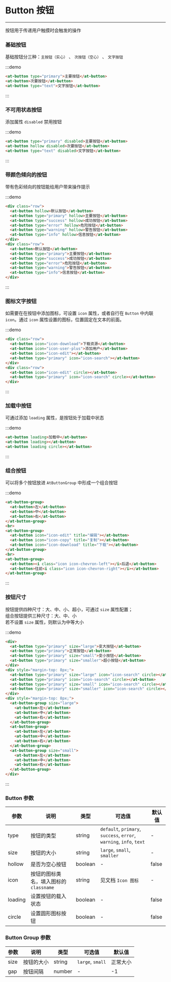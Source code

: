 # Button 按钮

----

按钮用于传递用户触摸时会触发的操作

### 基础按钮

基础按钮分三种：`主按钮（实心）` 、 `次按钮（空心）` 、 `文字按钮`

:::demo
```html
<at-button type="primary">主要按钮</at-button>
<at-button>次要按钮</at-button>
<at-button type="text">文字按钮</at-button>
```
:::

### 不可用状态按钮

添加属性 `disabled` 禁用按钮

:::demo
```html
<at-button type="primary" disabled>主要按钮</at-button>
<at-button hollow disabled>次要按钮</at-button>
<at-button type="text" disabled>文字按钮</at-button>
```
:::

### 带颜色倾向的按钮

带有色彩倾向的按钮能给用户带来操作提示

:::demo
```html
<div class="row">
  <at-button hollow>默认按钮</at-button>
  <at-button type="primary" hollow>主要按钮</at-button>
  <at-button type="success" hollow>成功按钮</at-button>
  <at-button type="error" hollow>危险按钮</at-button>
  <at-button type="warning" hollow>警告按钮</at-button>
  <at-button type="info" hollow>信息按钮</at-button>
</div>
<div class="row">
  <at-button>默认按钮</at-button>
  <at-button type="primary">主要按钮</at-button>
  <at-button type="success">成功按钮</at-button>
  <at-button type="error">危险按钮</at-button>
  <at-button type="warning">警告按钮</at-button>
  <at-button type="info">信息按钮</at-button>
</div>
```
:::

### 图标文字按钮

如需要在在按钮中添加图标，可设置 `icon` 属性，或者自行在 `Button` 中内联 `icon`。通过 `icon` 属性设置的图标，位置固定在文本的前面。

:::demo
```html
<div class="row">
  <at-button icon="icon-download">下载资源</at-button>
  <at-button icon="icon-user-plus">添加用户</at-button>
  <at-button icon="icon-edit"></at-button>
  <at-button type="primary" icon="icon-search"></at-button>
</div>
<div class="row">
  <at-button icon="icon-edit" circle></at-button>
  <at-button type="primary" icon="icon-search" circle></at-button>
</div>
```
:::

### 加载中按钮

可通过添加 `loading` 属性，是按钮处于加载中状态

:::demo
```html
<at-button loading>加载中</at-button>
<at-button loading></at-button>
<at-button loading circle></at-button>
```
:::

### 组合按钮

可以将多个按钮放进 `AtButtonGroup` 中形成一个组合按钮

:::demo
```html
<at-button-group>
  <at-button>左</at-button>
  <at-button>中</at-button>
  <at-button>右</at-button>
</at-button-group>
<br>
<at-button-group>
  <at-button icon="icon-edit" title="编辑"></at-button>
  <at-button icon="icon-copy" title="复制"></at-button>
  <at-button icon="icon-download" title="下载"></at-button>
</at-button-group>
<br>
<at-button-group>
  <at-button><i class="icon icon-chevron-left"></i>后退</at-button>
  <at-button>往前<i class="icon icon-chevron-right"></i></at-button>
</at-button-group>
```
:::

### 按钮尺寸

按钮提供四种尺寸：大、中、小、超小，可通过 `size` 属性配置；<br>
组合按钮提供三种尺寸：大、中、小<br>
若不设置 `size` 属性，则默认为中等大小

:::demo
```html
<div>
  <at-button type="primary" size="large">变大按钮</at-button>
  <at-button type="primary">正常按钮</at-button>
  <at-button type="primary" size="small">变小按钮</at-button>
  <at-button type="primary" size="smaller">超小按钮</at-button>
</div>
<div style="margin-top: 8px;">
  <at-button type="primary" size="large" icon="icon-search" circle></at-button>
  <at-button type="primary" icon="icon-search" circle></at-button>
  <at-button type="primary" size="small" icon="icon-search" circle></at-button>
  <at-button type="primary" size="smaller" icon="icon-search" circle></at-button>
</div>
<div style="margin-top: 8px;">
  <at-button-group size="large">
    <at-button>左</at-button>
    <at-button>中</at-button>
    <at-button>右</at-button>
  </at-button-group>
  <at-button-group>
    <at-button>左</at-button>
    <at-button>中</at-button>
    <at-button>右</at-button>
  </at-button-group>
  <at-button-group size="small">
    <at-button>左</at-button>
    <at-button>中</at-button>
    <at-button>右</at-button>
  </at-button-group>
</div>
```
:::

### Button 参数

| 参数      | 说明          | 类型      | 可选值                           | 默认值  |
|---------- |-------------- |---------- |--------------------------------  |-------- |
| type | 按钮的类型 | string | `default`, `primary`, `success`, `error`, `warning`, `info`, `text` | - |
| size | 按钮的大小 | string | `large`, `small`, `smaller` | - |
| hollow | 是否为空心按钮 | boolean | - | false |
| icon | 按钮的图标类名，填入图标的 `classname` | string | 见文档 `Icon 图标` | - |
| loading | 设置按钮的载入状态 | boolean | - | false |
| circle | 设置圆形图标按钮 | boolean | - | false |

### Button Group 参数

| 参数      | 说明          | 类型      | 可选值                           | 默认值  |
|---------- |-------------- |---------- |--------------------------------  |-------- |
| size | 按钮的大小 | string | `large`, `small` | 正常大小 |
| gap | 按钮间隔 | number | - | -1 |

<style lang="scss" scoped>
  .row {
    .at-btn + .at-btn {
      margin-left: 8px;
    }

    & + .row {
      margin-top: 8px;
    }
  }
  .at-btn-group:not(:first-child) {
    margin-top: 15px;
  }
</style>
